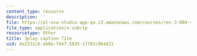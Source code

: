 ```yaml
---
content_type: resource
description: ''
file: https://ol-ocw-studio-app-qa.s3.amazonaws.com/courses/res-3-004-visualizing-materials-science-fall-2017/da2231c6ab0efd47583517f02c9b4421_-7_Q3G1za30.srt
file_type: application/x-subrip
resourcetype: Other
title: 3play caption file
uid: da2231c6-ab0e-fd47-5835-17f02c9b4421
---
```

